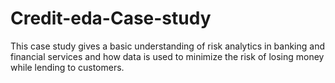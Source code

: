 # Credit-eda-Case-study
This case study gives a basic understanding of risk analytics in banking and financial services and how data is used to minimize the risk of losing money while lending to customers.
